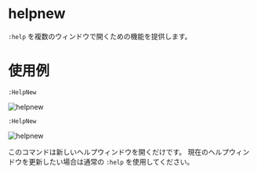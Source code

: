 helpnew
=======

`:help` を複数のウィンドウで開くための機能を提供します。

使用例
======

    :HelpNew

![helpnew](https://raw.github.com/kannokanno/vim-helpnew/master/helpnew-1.png)

    :HelpNew

![helpnew](https://raw.github.com/kannokanno/vim-helpnew/master/helpnew-2.png)


このコマンドは新しいヘルプウィンドウを開くだけです。
現在のヘルプウィンドウを更新したい場合は通常の `:help` を使用してください。

